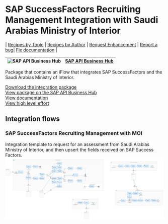 # SAP SuccessFactors Recruiting Management Integration with Saudi Arabias Ministry of Interior 

\| [Recipes by Topic](../../readme.md ) \| [Recipes by Author](../../author.md ) \| [Request Enhancement](https://github.com/SAP-samples/cloud-integration-flow/issues/new?assignees=&labels=Recipe%20Fix,enhancement&template=recipe-request.md&title=Improve%20SAP%20SuccessFactors%20Recruiting%20Management%20Integration%20with%20Saudi%20Arabias%20Ministry%20of%20the%20Interior) \| [Report a bug](https://github.com/SAP-samples/cloud-integration-flow/issues/new?assignees=&labels=Recipe%20Fix,bug&template=bug_report.md&title=Issue%20with%20SAP%20SuccessFactors%20Recruiting%20Management%20Integration%20with%20Saudi%20Arabias%20Ministry%20of%20the%20Interior)\| [Fix documentation](https://github.com/SAP-samples/cloud-integration-flow/issues/new?assignees=&labels=Recipe%20Fix,documentation&template=bug_report.md&title=Docu%20fix%20SAP%20SuccessFactors%20Recruiting%20Management%20Integration%20with%20Saudi%20Arabias%20Ministry%20of%20the%20Interior) \| 

 ![SAP API Business Hub](https://github.com/SAPAPIBusinessHub.png?size=50 ) | [SAP API Business Hub](https://api.sap.com/allcommunity) | 
 ----|----| 

Package that contains an iFlow that integrates SAP SuccessFactors and the Saudi Arabias Ministry of Interior.

<p></p>

[Download the integration package](SAPSuccessFactorsRecruitingManagementIntegrationwithThirdPartyAssessmentVendorMOI.zip)\
[View package on the SAP API Business Hub](https://api.sap.com/package/SAPSuccessFactorsRecruitingManagementIntegrationwithThirdPartyAssessmentVendorMOI)\
[View documentation](SAPSuccessFactorsRecruitingManagementCustomized.pdf)\
[View high level effort](effort.md)
## Integration flows
### SAP SuccessFactors Recruiting Management with MOI 
Integration template to request for an assessment from Saudi Arabias Ministry of Interior, and then upsert the fields received on SAP Success Factors. \
 ![input-image](SAP_SuccessFactors_Recruiting_Management_with_MOI.png)